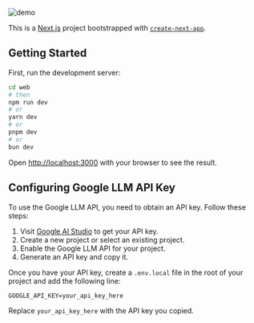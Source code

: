 ![demo](https://github.com/royceanton/dump_/blob/main/assets/demo.gif)

This is a [Next.js](https://nextjs.org) project bootstrapped with [`create-next-app`](https://nextjs.org/docs/app/api-reference/cli/create-next-app).

## Getting Started

First, run the development server:

```bash
cd web
# then
npm run dev
# or
yarn dev
# or
pnpm dev
# or
bun dev
```

Open [http://localhost:3000](http://localhost:3000) with your browser to see the result.

## Configuring Google LLM API Key

To use the Google LLM API, you need to obtain an API key. Follow these steps:

1. Visit [Google AI Studio](https://aistudio.google.com/u/4/apikey) to get your API key.
2. Create a new project or select an existing project.
3. Enable the Google LLM API for your project.
4. Generate an API key and copy it.

Once you have your API key, create a `.env.local` file in the root of your project and add the following line:

```env
GOOGLE_API_KEY=your_api_key_here
```

Replace `your_api_key_here` with the API key you copied.
